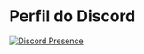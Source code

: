 # Perfil do Discord
[![Discord Presence](https://lanyard.cnrad.dev/api/896604349311115304)](https://discord.com/users/896604349311115304)
